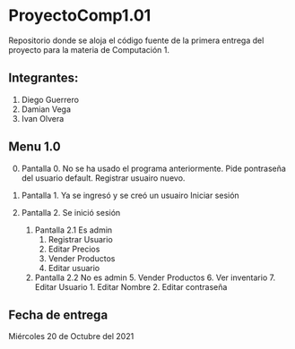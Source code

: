 # ProyectoComp1.01
Repositorio donde se aloja el código fuente de la primera entrega del proyecto para la materia de Computación 1. 

## Integrantes: 
1. Diego Guerrero
2. Damian Vega
3. Ivan Olvera
## Menu 1.0
0. Pantalla 0. No se ha usado el programa anteriormente.
   Pide pontraseña del usuario default.
       Registrar usuairo nuevo.
        
1. Pantalla 1. Ya se ingresó y se creó un usuairo
   Iniciar sesión
2. Pantalla 2. Se inició sesión
   1. Pantalla 2.1 Es admin
       1. Registrar Usuario
       2. Editar Precios
       3. Vender Productos
       4. Editar usuario
   2. Pantalla 2.2 No es admin
       5. Vender Productos
       6. Ver inventario
       7. Editar Usuario
           1. Editar Nombre
           2. Editar contraseña

## Fecha de entrega
Miércoles 20 de Octubre del 2021